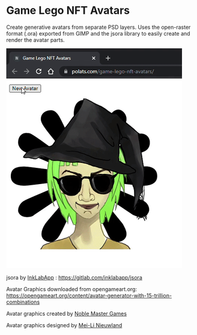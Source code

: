 # Game Lego NFT Avatars

Create generative avatars from separate PSD layers. Uses the open-raster format (.ora) exported from GIMP and the jsora library to easily create and render the avatar parts.

![Preview](img/avatargenerator.gif)

jsora by [InkLabApp](https://twitter.com/inklabapp) : https://gitlab.com/inklabapp/jsora

Avatar Graphics downloaded from opengameart.org:
https://opengameart.org/content/avatar-generator-with-15-trillion-combinations

Avatar graphics created by [Noble Master Games](http://www.noblemaster.com)

Avatar graphics designed by [Mei-Li Nieuwland](http://liea.deviantart.com)
   